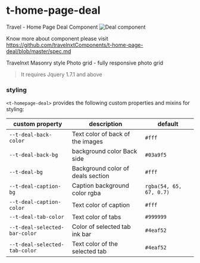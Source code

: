 # t-home-page-deal

Travel - Home Page Deal Component
<img src="https://github.com/travelnxtComponents/t-home-page-deal/blob/master/t-deals.png" alt="Deal component">

Know more about component please visit https://github.com/travelnxtComponents/t-home-page-deal/blob/master/spec.md

Travelnxt Masonry style Photo grid - fully responsive photo grid

> It requires Jquery 1.7.1 and above

### styling

`<t-homepage-deal>` provides the following custom properties and mixins
for styling:

custom property | description | default
----------------|-------------|----------
`--t-deal-back-color` | Text color of back of the images| `#fff`
`--t-deal-back-bg` | background color Back side| `#03a9f5`
`--t-deal-bg` | Background color of deals section| `#fff`
`--t-deal-caption-bg` | Caption background color rgba| `rgba(54, 65, 67, 0.7)`
`--t-deal-caption-color` | Text color of caption | `#fff`
`--t-deal-tab-color` | Text color of tabs | `#999999`
`--t-deal-selected-bar-color` | Color of selected tab ink bar| `#4eaf52`
`--t-deal-selected-tab-color` | Text color of the selected tab | `#4eaf52`

